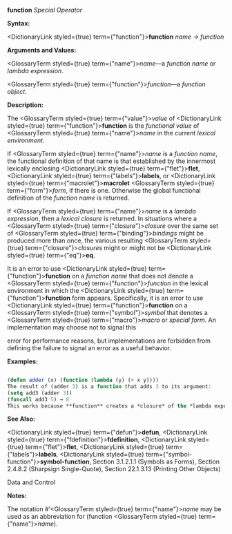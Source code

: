 **function** *Special Operator*

**Syntax:**

<DictionaryLink styled={true} term={"function"}><b>function</b></DictionaryLink> *name → function*

**Arguments and Values:**

<GlossaryTerm styled={true} term={"name"}><i>name</i></GlossaryTerm>—a *function name* or *lambda expression*.

<GlossaryTerm styled={true} term={"function"}><i>function</i></GlossaryTerm>—a *function object*.

**Description:**

The <GlossaryTerm styled={true} term={"value"}><i>value</i></GlossaryTerm> of <DictionaryLink styled={true} term={"function"}><b>function</b></DictionaryLink> is the *functional value* of <GlossaryTerm styled={true} term={"name"}><i>name</i></GlossaryTerm> in the current *lexical environment*.

If <GlossaryTerm styled={true} term={"name"}><i>name</i></GlossaryTerm> is a *function name*, the functional definition of that name is that established by the innermost lexically enclosing <DictionaryLink styled={true} term={"flet"}><b>flet</b></DictionaryLink>, <DictionaryLink styled={true} term={"labels"}><b>labels</b></DictionaryLink>, or <DictionaryLink styled={true} term={"macrolet"}><b>macrolet</b></DictionaryLink> <GlossaryTerm styled={true} term={"form"}><i>form</i></GlossaryTerm>, if there is one. Otherwise the global functional definition of the *function name* is returned.

If <GlossaryTerm styled={true} term={"name"}><i>name</i></GlossaryTerm> is a *lambda expression*, then a *lexical closure* is returned. In situations where a <GlossaryTerm styled={true} term={"closure"}><i>closure</i></GlossaryTerm> over the same set of <GlossaryTerm styled={true} term={"binding"}><i>bindings</i></GlossaryTerm> might be produced more than once, the various resulting <GlossaryTerm styled={true} term={"closure"}><i>closures</i></GlossaryTerm> might or might not be <DictionaryLink styled={true} term={"eq"}><b>eq</b></DictionaryLink>.

It is an error to use <DictionaryLink styled={true} term={"function"}><b>function</b></DictionaryLink> on a *function name* that does not denote a <GlossaryTerm styled={true} term={"function"}><i>function</i></GlossaryTerm> in the lexical environment in which the <DictionaryLink styled={true} term={"function"}><b>function</b></DictionaryLink> form appears. Specifically, it is an error to use <DictionaryLink styled={true} term={"function"}><b>function</b></DictionaryLink> on a <GlossaryTerm styled={true} term={"symbol"}><i>symbol</i></GlossaryTerm> that denotes a <GlossaryTerm styled={true} term={"macro"}><i>macro</i></GlossaryTerm> or *special form*. An implementation may choose not to signal this

error for performance reasons, but implementations are forbidden from defining the failure to signal an error as a useful behavior.

**Examples:**

```lisp

(defun adder (x) (function (lambda (y) (+ x y)))) 
The result of (adder 3) is a function that adds 3 to its argument: 
(setq add3 (adder 3)) 
(funcall add3 5) → 8 
This works because **function** creates a *closure* of the *lambda expression* that is able to refer to the *value* 3 of the variable x even after control has returned from the function adder. 

```

**See Also:**

<DictionaryLink styled={true} term={"defun"}><b>defun</b></DictionaryLink>, <DictionaryLink styled={true} term={"fdefinition"}><b>fdefinition</b></DictionaryLink>, <DictionaryLink styled={true} term={"flet"}><b>flet</b></DictionaryLink>, <DictionaryLink styled={true} term={"labels"}><b>labels</b></DictionaryLink>, <DictionaryLink styled={true} term={"symbol-function"}><b>symbol-function</b></DictionaryLink>, Section 3.1.2.1.1 (Symbols as Forms), Section 2.4.8.2 (Sharpsign Single-Quote), Section 22.1.3.13 (Printing Other Objects)

Data and Control

**Notes:**

The notation #’<GlossaryTerm styled={true} term={"name"}><i>name</i></GlossaryTerm> may be used as an abbreviation for (function <GlossaryTerm styled={true} term={"name"}><i>name</i></GlossaryTerm>).
